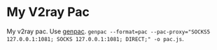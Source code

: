 # My V2ray Pac
My v2ray pac.
Use [genpac](https://github.com/JinnLynn/genpac).
`genpac --format=pac --pac-proxy="SOCKS5 127.0.0.1:1081; SOCKS 127.0.0.1:1081; DIRECT;" -o pac.js`.